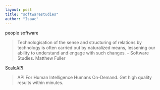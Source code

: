 ```yaml
---
layout: post
title: "softwarestudies"
author: "Isaac"
---
```


people software 

>Technologisation of the sense and structuring of relations by technology is often carried out by naturalized means, lessening our ability to understand and engage with such changes. – Software Studies. Matthew Fuller


[ScaleAPI](https://www.scaleapi.com/)
>API For Human Intelligence
Humans On-Demand. Get high quality results within minutes.